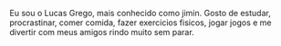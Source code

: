 Eu sou o Lucas Grego, mais conhecido como jimin.
Gosto de estudar, procrastinar, comer comida, fazer exercicios fisicos, jogar jogos e me divertir com meus amigos rindo muito sem parar.
